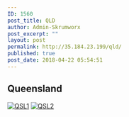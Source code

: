 ```yaml
---
ID: 1560
post_title: QLD
author: Admin-Skrumworx
post_excerpt: ""
layout: post
permalink: http://35.184.23.199/qld/
published: true
post_date: 2018-04-22 05:54:51
---
```

<h2>Queensland</h2>		
			<noscript><a href='#'><img alt='QSL1 ' src='https:&#47;&#47;public.tableau.com&#47;static&#47;images&#47;QS&#47;QSL1&#47;QSL1&#47;1_rss.png' style='border: none' /></a></noscript><object class='tableauViz'  style='display:none;'><param name='host_url' value='https%3A%2F%2Fpublic.tableau.com%2F' /> <param name='embed_code_version' value='3' /> <param name='site_root' value='' /><param name='name' value='QSL1&#47;QSL1' /><param name='tabs' value='no' /><param name='toolbar' value='yes' /><param name='static_image' value='https:&#47;&#47;public.tableau.com&#47;static&#47;images&#47;QS&#47;QSL1&#47;QSL1&#47;1.png' /> <param name='animate_transition' value='yes' /><param name='display_static_image' value='yes' /><param name='display_spinner' value='yes' /><param name='display_overlay' value='yes' /><param name='display_count' value='yes' /></object>                		
			<noscript><a href='#'><img alt='QSL2 ' src='https:&#47;&#47;public.tableau.com&#47;static&#47;images&#47;QS&#47;QSL2&#47;QSL2&#47;1_rss.png' style='border: none' /></a></noscript><object class='tableauViz'  style='display:none;'><param name='host_url' value='https%3A%2F%2Fpublic.tableau.com%2F' /> <param name='embed_code_version' value='3' /> <param name='site_root' value='' /><param name='name' value='QSL2&#47;QSL2' /><param name='tabs' value='no' /><param name='toolbar' value='yes' /><param name='static_image' value='https:&#47;&#47;public.tableau.com&#47;static&#47;images&#47;QS&#47;QSL2&#47;QSL2&#47;1.png' /> <param name='animate_transition' value='yes' /><param name='display_static_image' value='yes' /><param name='display_spinner' value='yes' /><param name='display_overlay' value='yes' /><param name='display_count' value='yes' /></object>